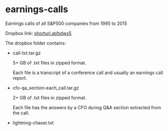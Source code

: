 # earnings-calls
Earnings calls of all S&amp;P500 companies from 1995 to 2015 

Dropbox link: [shorturl.at/bdwx5](https://shorturl.at/bdwx5)

The dropbox folder contains:
 - call-txt.tar.gz
 
     5+ GB of .txt files in zipped format. 
     
     Each file is a transcript of a conference call and usually an earnings call report.
     
 - cfo-qa_section-each_call.tar.gz
 
     2+ GB of .txt files in zipped format. 
     
     Each file has the answers by a CFO during Q&A section extracted from the call.
     
 - lightning-chaser.txt

